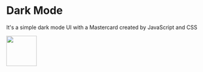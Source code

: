 # Dark Mode
 It's a simple dark mode UI with a Mastercard created by JavaScript and CSS
 
 <img width="80" src="https://user-images.githubusercontent.com/54101509/206879581-f9a3b0f8-2c5f-4c09-9c84-a90f4f587e3f.mov"/>

